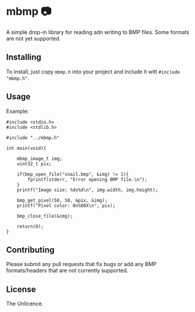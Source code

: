 # mbmp :camera:
A simple drop-in library for reading adn writing to BMP files.
Some formats are not yet supported.

## Installing
To install, just copy ```mbmp.h``` into your project and include it witt ```#include "mbmp.h"```.

## Usage
Example:
```
#include <stdio.h>
#include <stdlib.h>

#include "../mbmp.h"

int main(void){

	mbmp_image_t img;
	uint32_t pix;

	if(bmp_open_file("snail.bmp", &img) != 1){
		fprintf(stderr, "Error opening BMP file.\n");
	}
	printf("Image size: %dx%d\n", img.width, img.height);

	bmp_get_pixel(50, 50, &pix, &img);
	printf("Pixel color: 0x%08X\n", pix);

	bmp_close_file(&img); 

	return(0);
}
```



## Contributing
Please submit any pull requests that fix bugs or add any BMP formats/headers that are not currently supported.

## License
The Unlicence.
